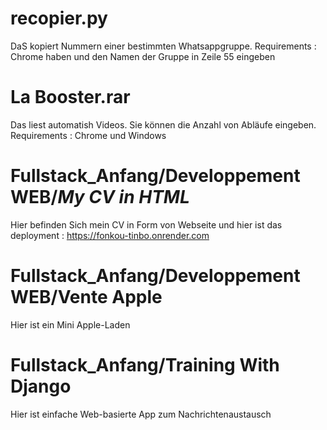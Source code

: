 # recopier.py
DaS kopiert Nummern einer bestimmten Whatsappgruppe.
Requirements : Chrome haben und den Namen der Gruppe in Zeile 55 eingeben

# La Booster.rar 
Das liest automatish Videos. Sie können die Anzahl von Abläufe eingeben.
Requirements : Chrome und Windows

# Fullstack_Anfang/Developpement WEB/_My CV in HTML_
Hier befinden Sich mein CV in Form von Webseite und hier ist das deployment : https://fonkou-tinbo.onrender.com

# Fullstack_Anfang/Developpement WEB/Vente Apple
Hier ist ein Mini Apple-Laden

# Fullstack_Anfang/Training With Django
Hier ist einfache Web-basierte App zum Nachrichtenaustausch
